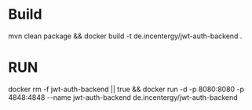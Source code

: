 # Build
mvn clean package && docker build -t de.incentergy/jwt-auth-backend .

# RUN

docker rm -f jwt-auth-backend || true && docker run -d -p 8080:8080 -p 4848:4848 --name jwt-auth-backend de.incentergy/jwt-auth-backend 